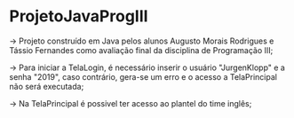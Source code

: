 # ProjetoJavaProgIII

→ Projeto construído em Java pelos alunos Augusto Morais Rodrigues e Tássio Fernandes como avaliação final da disciplina de Programação III;

→ Para iniciar a TelaLogin, é necessário inserir o usuário "JurgenKlopp" e a senha "2019", caso contrário, gera-se um erro e o acesso a TelaPrincipal não será executada;

→ Na TelaPrincipal é possivel ter acesso ao plantel do time inglês;
